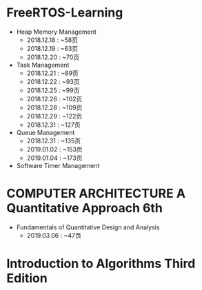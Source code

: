# FreeRTOS-Learning

* Heap Memory Management
    * 2018.12.18 : ~58页
    * 2018.12.19 : ~63页
    * 2018.12.20 : ~70页
* Task Management
    * 2018.12.21 : ~89页
    * 2018.12.22 : ~93页
    * 2018.12.25 : ~99页
    * 2018.12.26 : ~102页
    * 2018.12.28 : ~109页
    * 2018.12.29 : ~122页
    * 2018.12.31 : ~127页
* Queue Management
	 * 2018.12.31 : ~135页
	 * 2019.01.02 : ~153页
	 * 2019.01.04 : ~173页
* Software Timer Management


# COMPUTER ARCHITECTURE A Quantitative Approach 6th

* Fundamentals of Quantitative Design and Analysis
    * 2019.03.06 : ~47页


# Introduction to Algorithms Third Edition